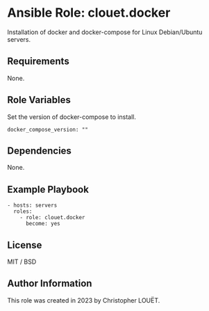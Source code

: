 # Ansible Role: clouet.docker

Installation of docker and docker-compose for Linux Debian/Ubuntu servers.

## Requirements

None.

## Role Variables

Set the version of docker-compose to install.

    docker_compose_version: ""

## Dependencies

None.

## Example Playbook

    - hosts: servers
      roles:
        - role: clouet.docker
          become: yes

## License

MIT / BSD

## Author Information

This role was created in 2023 by Christopher LOUËT.
